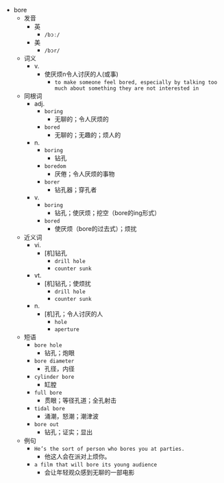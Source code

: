 - bore
  - 发音
    - 英
      - `/bɔː/`
    - 美
      - `/bɔr/`
  - 词义
    - v.
      - 使厌烦n令人讨厌的人(或事)
        - `to make someone feel bored, especially by talking too much about something they are not interested in`
  - 同根词
    - adj.
      - `boring`
        - 无聊的；令人厌烦的
      - `bored`
        - 无聊的；无趣的；烦人的
    - n.
      - `boring`
        - 钻孔
      - `boredom`
        - 厌倦；令人厌烦的事物
      - `borer`
        - 钻孔器；穿孔者
    - v.
      - `boring`
        - 钻孔；使厌烦；挖空（bore的ing形式）
      - `bored`
        - 使厌烦（bore的过去式）；烦扰
  - 近义词
    - vi.
      - [机]钻孔
        - `drill hole`
        - `counter sunk`
    - vt.
      - [机]钻孔；使烦扰
        - `drill hole`
        - `counter sunk`
    - n.
      - [机]孔；令人讨厌的人
        - `hole`
        - `aperture`
  - 短语
    - `bore hole`
      - 钻孔；炮眼 
    - `bore diameter`
      - 孔径，内径 
    - `cylinder bore`
      - 缸膛 
    - `full bore`
      - 贯眼；等径孔道；全孔射击 
    - `tidal bore`
      - 涌潮，怒潮；潮津波 
    - `bore out`
      - 钻孔；证实；显出 
  - 例句
    - `He’s the sort of person who bores you at parties.`
      - 他这人会在派对上烦你。
    - `a film that will bore its young audience`
      - 会让年轻观众感到无聊的一部电影

